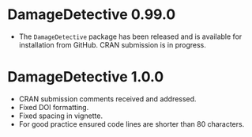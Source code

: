 # DamageDetective 0.99.0

- The `DamageDetective` package has been released and is available for 
installation from GitHub. CRAN submission is in progress.

# DamageDetective 1.0.0
- CRAN submission comments received and addressed.
- Fixed DOI formatting.
- Fixed spacing in vignette.
- For good practice ensured code lines are shorter than 80 characters.

